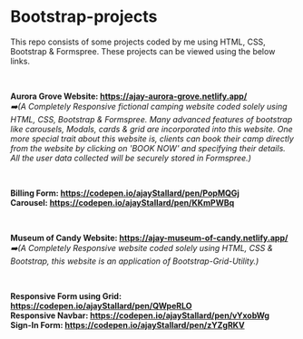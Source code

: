 # Bootstrap-projects

This repo consists of some projects coded by me using HTML, CSS, Bootstrap & Formspree. These projects can be viewed using the below links.

&nbsp;

**Aurora Grove Website: https://ajay-aurora-grove.netlify.app/**  
_:arrow_right:(A Completely Responsive fictional camping website coded solely using HTML, CSS, Bootstrap & Formspree. Many advanced features of bootstrap like carousels, Modals, cards & grid are incorporated into this website. One more special trait about this website is, clients can book their camp directly from the website by clicking on 'BOOK NOW' and specifying their details. All the user data collected will be securely stored in Formspree.)_

&nbsp;

**Billing Form: https://codepen.io/ajayStallard/pen/PopMQGj**  
**Carousel: https://codepen.io/ajayStallard/pen/KKmPWBq**

&nbsp;

**Museum of Candy Website: https://ajay-museum-of-candy.netlify.app/**  
_:arrow_right:(A Completely Responsive website coded solely using HTML, CSS & Bootstrap, this website is an application of Bootstrap-Grid-Utility.)_

&nbsp;

**Responsive Form using Grid: https://codepen.io/ajayStallard/pen/QWpeRLO**  
**Responsive Navbar: https://codepen.io/ajayStallard/pen/vYxobWg**  
**Sign-In Form: https://codepen.io/ajayStallard/pen/zYZgRKV**
